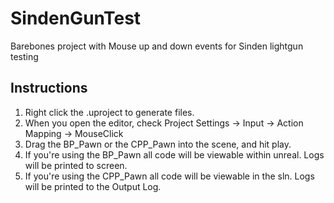 # SindenGunTest
 Barebones project with Mouse up and down events for Sinden lightgun testing

## Instructions
 1. Right click the .uproject to generate files. <br>
 2. When you open the editor, check Project Settings -> Input -> Action Mapping -> MouseClick <br>
 3. Drag the BP_Pawn or the CPP_Pawn into the scene, and hit play. <br>
 4. If you're using the BP_Pawn all code will be viewable within unreal. Logs will be printed to screen. <br>
 5. If you're  using the CPP_Pawn all code will be viewable in the sln. Logs will be printed to the Output Log.
 
